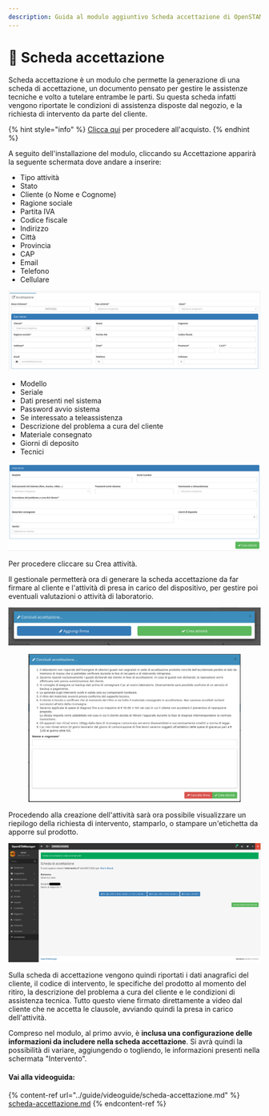 ```yaml
---
description: Guida al modulo aggiuntivo Scheda accettazione di OpenSTAManager
---
```


# 📗 Scheda accettazione

Scheda accettazione è un modulo che permette la generazione di una scheda di accettazione, un documento pensato per gestire le assistenze tecniche e volto a tutelare entrambe le parti. Su questa scheda infatti vengono riportate le condizioni di assistenza disposte dal negozio, e la richiesta di intervento da parte del cliente.

{% hint style="info" %}
[Clicca qui](https://shop.openstamanager.com/prodotto/scheda-accettazione/) per procedere all'acquisto.
{% endhint %}

A seguito dell'installazione del modulo, cliccando su Accettazione apparirà la seguente schermata dove andare a inserire:

* Tipo attività
* Stato
* Cliente (o Nome e Cognome)
* Ragione sociale
* Partita IVA
* Codice fiscale
* Indirizzo
* Città
* Provincia
* CAP
* Email
* Telefono
* Cellulare

![](<../.gitbook/assets/image (352).png>)

* Modello
* Seriale
* Dati presenti nel sistema
* Password avvio sistema
* Se interessato a teleassistenza
* Descrizione del problema a cura del cliente
* Materiale consegnato
* Giorni di deposito
* Tecnici

![](<../.gitbook/assets/image (287).png>)

Per procedere cliccare su Crea attività.

Il gestionale permetterà ora di generare la scheda accettazione da far firmare al cliente e l'attività di presa in carico del dispositivo, per gestire poi eventuali valutazioni o attività di laboratorio.

![](<../.gitbook/assets/image (319).png>)

<figure><img src="../.gitbook/assets/immagine (124).png" alt=""><figcaption></figcaption></figure>

Procedendo alla creazione dell'attività sarà ora possibile visualizzare un riepilogo della richiesta di intervento, stamparlo, o stampare un'etichetta da apporre sul prodotto.

![](<../.gitbook/assets/image (366).png>)

Sulla scheda di accettazione vengono quindi riportati i dati anagrafici del cliente, il codice di intervento, le specifiche del prodotto al momento del ritiro, la descrizione del problema a cura del cliente e le condizioni di assistenza tecnica. Tutto questo viene firmato direttamente a video dal cliente che ne accetta le clausole, avviando quindi la presa in carico dell'attività.

Compreso nel modulo, al primo avvio, è **inclusa una configurazione delle informazioni da includere nella scheda accettazione**. Si avrà quindi la possibilità di variare, aggiungendo o togliendo, le informazioni presenti nella schermata "Intervento".

#### Vai alla videoguida:

{% content-ref url="../guide/videoguide/scheda-accettazione.md" %}
[scheda-accettazione.md](../guide/videoguide/scheda-accettazione.md)
{% endcontent-ref %}
